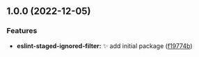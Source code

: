## 1.0.0 (2022-12-05)


### Features

* **eslint-staged-ignored-filter:** ✨ add initial package ([f19774b](https://github.com/thtliife/repo-tools/commit/f19774b3e325abdca47b3bbcb50986b2c71be7c0))

